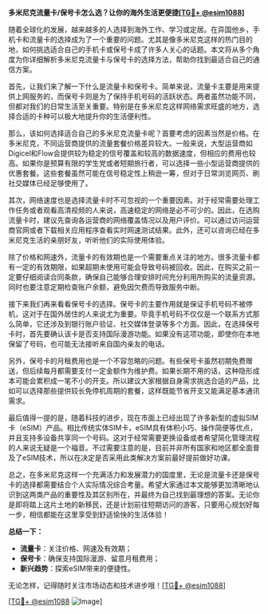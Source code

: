 **多米尼克流量卡/保号卡怎么选？让你的海外生活更便捷[[TG💪+ @esim1088](https://t.me/s/esim1088)]**

随着全球化的发展，越来越多的人选择到海外工作、学习或定居。在异国他乡，手机卡和流量卡的选择成为了一个重要的问题。尤其是像多米尼克这样的热门目的地，如何挑选适合自己的手机卡或保号卡成了许多人关心的话题。本文将从多个角度为你详细解析多米尼克流量卡与保号卡的选择方法，帮助你找到最适合自己的通信方案。

首先，让我们来了解一下什么是流量卡和保号卡。简单来说，流量卡主要是用来提供上网服务的，而保号卡则是为了保持手机号码的活跃状态。两者虽然功能不同，但都对我们的日常生活至关重要。特别是在多米尼克这样网络需求旺盛的地方，选择合适的卡种可以极大地提升你的生活便利性。

那么，该如何选择适合自己的多米尼克流量卡呢？首要考虑的因素当然是价格。在多米尼克，不同运营商提供的流量套餐价格差异较大。一般来说，大型运营商如Digicel和Flow会提供较为稳定的信号覆盖和较高的数据速度，但相应的费用也较高。如果你是预算有限的学生党或者短期旅行者，可以选择一些小型运营商提供的优惠套餐。这些套餐虽然可能在信号稳定性上稍逊一筹，但对于日常浏览网页、刷社交媒体已经足够使用了。

其次，网络速度也是选择流量卡时不可忽视的一个重要因素。对于经常需要处理工作任务或者观看高清视频的人来说，高速稳定的网络是必不可少的。因此，在选购流量卡时，建议先查询各运营商的网络覆盖情况以及用户评价。可以通过访问运营商官网或者下载相关应用程序查看实时网速测试结果。此外，还可以咨询已经在多米尼克生活的亲朋好友，听听他们的实际使用体验。

除了价格和网速外，流量卡的有效期也是一个需要重点关注的地方。很多流量卡都有一定的有效期限，如果超期未使用可能会导致号码被回收。因此，在购买之前一定要仔细阅读合同条款，确保自己能够合理安排时间充分利用所购买的流量资源。同时也要注意定期检查账户余额，避免因欠费而导致服务中断。

接下来我们再来看看保号卡的选择。保号卡的主要作用就是保证手机号码不被停机，这对于在国外居住的人来说尤为重要。毕竟手机号码不仅仅是一个联系方式那么简单，它还涉及到银行账户验证、社交媒体登录等多个方面。因此，在选择保号卡时，首先要确认该卡是否支持国际漫游功能。如果没有这项功能，即使你在本地保留了号码，也可能无法接听来自国内亲友的电话。

另外，保号卡的月租费用也是一个不容忽略的问题。有些保号卡虽然初期免费赠送，但后续每月都需要支付一定金额作为维护费。如果长期不用的话，这种隐形成本可能会累积成一笔不小的开支。所以建议大家根据自身需求挑选合适的产品，比如可以选择那些提供较长免停机周期的套餐，这样既能节省开支又能满足基本通讯需求。

最后值得一提的是，随着科技的进步，现在市面上已经出现了许多新型的虚拟SIM卡（eSIM）产品。相比传统实体SIM卡，eSIM具有体积小巧、操作简便等优点，并且支持多设备共享同一个号码。这对于经常需要更换设备或者希望简化管理流程的人来说无疑是一个福音。不过需要注意的是，目前并非所有国家和地区都全面普及了eSIM技术，所以在决定是否采用此类解决方案前最好提前做好功课。

总之，在多米尼克这样一个充满活力和发展潜力的国度里，无论是流量卡还是保号卡的选择都需要结合个人实际情况综合考量。希望大家通过本文能够更加清晰地认识到这两类产品的重要性及其区别所在，并最终为自己找到最理想的答案。无论你是即将踏上这片土地的新移民，还是计划前往短期访问的游客，只要用心规划好每一步，相信都能在这里享受到舒适愉快的生活体验！

**总结一下：**
- **流量卡**：关注价格、网速及有效期；
- **保号卡**：确保支持国际漫游、留意月租费用；
- **新兴趋势**：探索eSIM带来的便捷性。

无论怎样，记得随时关注市场动态和技术进步哦！[[TG💪+ @esim1088](https://t.me/s/esim1088)]

[[TG💪+ @esim1088](https://t.me/s/esim1088) ![Image](https://i.postimg.cc/4NQfJmqS/Snipaste-2025-05-13-00-14-12.png)]